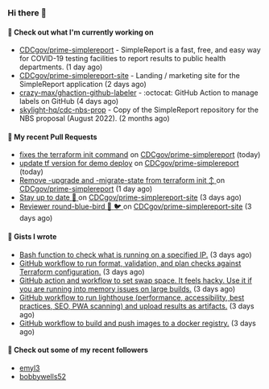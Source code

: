 ### Hi there 👋

#### 🚀 Check out what I'm currently working on

- [CDCgov/prime-simplereport](https://github.com/CDCgov/prime-simplereport) - SimpleReport is a fast, free, and easy way for COVID-19 testing facilities to report results to public health departments. (1 day ago)
- [CDCgov/prime-simplereport-site](https://github.com/CDCgov/prime-simplereport-site) - Landing / marketing site for the SimpleReport application (2 days ago)
- [crazy-max/ghaction-github-labeler](https://github.com/crazy-max/ghaction-github-labeler) - :octocat: GitHub Action to manage labels on GitHub (4 days ago)
- [skylight-hq/cdc-nbs-prop](https://github.com/skylight-hq/cdc-nbs-prop) - Copy of the SimpleReport repository for the NBS proposal (August 2022). (2 months ago)

#### 🔨 My recent Pull Requests

- [fixes the terraform init command](https://github.com/CDCgov/prime-simplereport/pull/4598) on [CDCgov/prime-simplereport](https://github.com/CDCgov/prime-simplereport) (today)
- [update tf version for demo deploy](https://github.com/CDCgov/prime-simplereport/pull/4597) on [CDCgov/prime-simplereport](https://github.com/CDCgov/prime-simplereport) (today)
- [Remove -upgrade and -migrate-state from terraform init :arrow_up_down: ](https://github.com/CDCgov/prime-simplereport/pull/4594) on [CDCgov/prime-simplereport](https://github.com/CDCgov/prime-simplereport) (1 day ago)
- [Stay up to date :newspaper: ](https://github.com/CDCgov/prime-simplereport-site/pull/386) on [CDCgov/prime-simplereport-site](https://github.com/CDCgov/prime-simplereport-site) (3 days ago)
- [Reviewer round-blue-bird :thinking: :bird: ](https://github.com/CDCgov/prime-simplereport-site/pull/385) on [CDCgov/prime-simplereport-site](https://github.com/CDCgov/prime-simplereport-site) (3 days ago)

#### 📓 Gists I wrote

- [Bash function to check what is running on a specified IP.](https://gist.github.com/ce30489841fdedc021675981308a399e) (3 days ago)
- [GitHub workflow to run format, validation, and plan checks against Terraform configuration.](https://gist.github.com/0295eabded9fd7994e0e04b86accdc41) (3 days ago)
- [GitHub action and workflow to set swap space. It feels hacky. Use it if you are running into memory issues on large builds.](https://gist.github.com/1c13dca8dc96ed4947f016aae19aacff) (3 days ago)
- [GitHub workflow to run lighthouse (performance, accessibility, best practices, SEO, PWA scanning) and upload results as artifacts.](https://gist.github.com/60fe04c78d86f2bfb5bbf02484826ebe) (3 days ago)
- [GitHub workflow to build and push images to a docker registry.](https://gist.github.com/7845bd98166fd71f05bf829631b23ba7) (3 days ago)

#### 👯 Check out some of my recent followers

- [emyl3](https://github.com/emyl3)
- [bobbywells52](https://github.com/bobbywells52)
